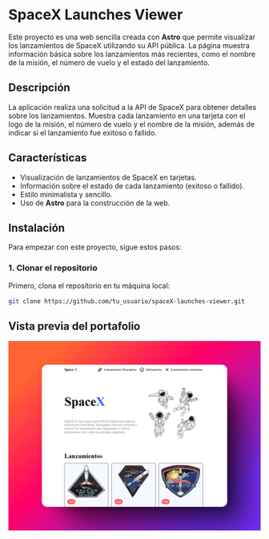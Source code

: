 # SpaceX Launches Viewer

Este proyecto es una web sencilla creada con **Astro** que permite visualizar los lanzamientos de SpaceX utilizando su API pública. La página muestra información básica sobre los lanzamientos más recientes, como el nombre de la misión, el número de vuelo y el estado del lanzamiento.

## Descripción

La aplicación realiza una solicitud a la API de SpaceX para obtener detalles sobre los lanzamientos. Muestra cada lanzamiento en una tarjeta con el logo de la misión, el número de vuelo y el nombre de la misión, además de indicar si el lanzamiento fue exitoso o fallido.

## Características

- Visualización de lanzamientos de SpaceX en tarjetas.
- Información sobre el estado de cada lanzamiento (exitoso o fallido).
- Estilo minimalista y sencillo.
- Uso de **Astro** para la construcción de la web.

## Instalación

Para empezar con este proyecto, sigue estos pasos:

### 1. Clonar el repositorio

Primero, clona el repositorio en tu máquina local:

```bash
git clone https://github.com/tu_usuario/spaceX-launches-viewer.git
```

## Vista previa del portafolio
![Vista previa del portafolio](./public/deploy.png)